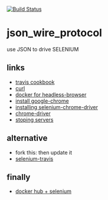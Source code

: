 [![Build Status](https://travis-ci.org/brownman/json_wire_protocol.svg?branch=master)](https://travis-ci.org/brownman/json_wire_protocol)


# json_wire_protocol
use JSON to drive SELENIUM

links
----
- [ travis cookbook ](https://github.com/travis-ci/travis-cookbooks/tree/a06df0c48610276d9c97306e230c1e735fe292c8/ci_environment/xserver)
- [ curl ](https://github.com/detro/ghostdriver/blob/master/test%2Ffixtures%2Ftestcase-issue_240%2Fwb.rb)
- [ docker for headless-browser ](https://github.com/rtc-io/dockerized-browsers/blob/master/Makefile)
- [ install google-chrome ](https://github.com/rtc-io/webrtc-testing-on-travis)
- [ installing selenium-chrome-driver ](https://github.com/sebv/sv-selenium/tree/master/bin)
- [ chrome-driver ](https://sites.google.com/a/chromium.org/chromedriver/capabilities)
- [ stoping servers ](http://dionysus.uraganov.net/software/how-to-install-selenium-server-with-firefox-on-ubuntu-11-10/ )




alternative
----
- fork this: then update it
- [selenium-travis](https://github.com/jarib/selenium-travis)


finally
-----
- [docker hub + selenium](https://registry.hub.docker.com/search?q=selenium&s=stars)
